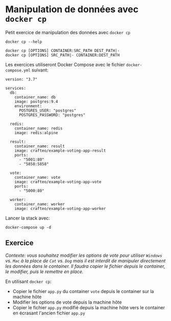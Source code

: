 # Manipulation de données avec `docker cp`

Petit exercice de manipulation des données avec `docker cp`

```
docker cp --help

docker cp [OPTIONS] CONTAINER:SRC_PATH DEST_PATH|-
docker cp [OPTIONS] SRC_PATH|- CONTAINER:DEST_PATH
```

Les exercices utiliseront Docker Compose avec le fichier `docker-compose.yml` suivant:

```
version: "3.7"

services:
  db:
    container_name: db
    image: postgres:9.4
    environment:
      POSTGRES_USER: "postgres"
      POSTGRES_PASSWORD: "postgres"

  redis:
    container_name: redis
    image: redis:alpine

  result:
    container_name: result
    image: crafteo/example-voting-app-result
    ports:
      - "5001:80"
      - "5858:5858"

  vote:
    container_name: vote
    image: crafteo/example-voting-app-vote
    ports:
      - "5000:80"

  worker:
    container_name: worker
    image: crafteo/example-voting-app-worker
```

Lancer la stack avec:

```
docker-compose up -d
```

## Exercice

*Contexte: vous souhaitez modifier les options de vote pour utiliser `Windows` vs. `Mac` à la place de `Cat` vs. `Dog` mais il est interdit de manipuler directement les données dans le container. Il faudra copier le fichier depuis le container, le modifier, puis le remettre en place.*

En utilisant `docker cp`:

- Copier le fichier `app.py` du container `vote` depuis le container sur la machine hôte
- Modifier les options de vote depuis la machine hôte
- Copier le fichier `app.py` modifié depuis la machine hôte vers le container en écrasant l'ancien fichier `app.py`
